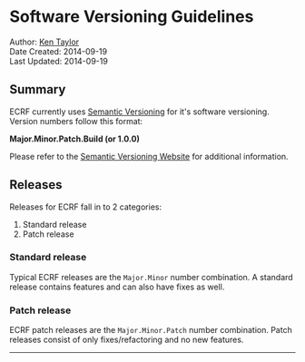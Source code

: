 # Software Versioning Guidelines

Author: [Ken Taylor](mailto:ktaylor@gotechark.com?subject=SoftwareVersioning)    
Date Created: 2014-09-19  
Last Updated: 2014-09-19  

## Summary

ECRF currently uses [Semantic Versioning][semver] for it's software versioning. Version numbers follow this format:

**Major.Minor.Patch.Build (or 1.0.0)**


Please refer to the [Semantic Versioning Website][semver] for additional information.

## Releases

Releases for ECRF fall in to 2 categories:

1. Standard release
2. Patch release



### Standard release

Typical ECRF releases are the `Major.Minor` number combination. A standard release contains features and can also have fixes as well.

### Patch release

ECRF patch releases are the `Major.Minor.Patch` number combination. Patch releases consist of only fixes/refactoring and no new features.


---
[semver]: http://semver.org/
[hotfix]: http://en.wikipedia.org/wiki/Hotfix
[servicepack]: http://en.wikipedia.org/wiki/Service_pack